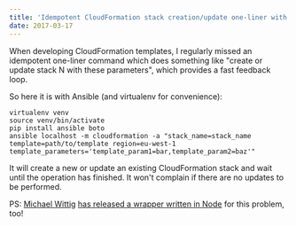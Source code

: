 ```yaml
---
title: 'Idempotent CloudFormation stack creation/update one-liner with Ansible'
date: 2017-03-17
---
```


When developing CloudFormation templates, I regularly missed an idempotent one-liner command which does something like "create or update stack N with these parameters", which provides a fast feedback loop.

So here it is with Ansible (and virtualenv for convenience):

```shell
virtualenv venv
source venv/bin/activate
pip install ansible boto
ansible localhost -m cloudformation -a "stack_name=stack_name template=path/to/template region=eu-west-1 template_parameters='template_param1=bar,template_param2=baz'"
```
It will create a new or update an existing CloudFormation stack and wait until the operation has finished. It won't complain if there are no updates to be performed.

PS: [Michael Wittig](https://michaelwittig.info/) [has released a wrapper written in Node](https://github.com/widdix/cfn-create-or-update) for this problem, too!

